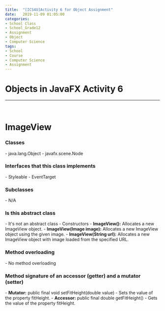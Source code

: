```yaml
---
title:  "[ICS4U]Activity 6 for Object Assignment"
date:   2019-11-09 01:05:00
categories:
- School Class
- School_Grade12
- Assignment
- Object
- Computer Science
tags:
- School
- Course
- Computer Science
- Assignment
---
```


<h1>Objects in JavaFX Activity 6</h1>

<hr>
<br>

# ImageView<br>
<h3>Classes</h3>
- java.lang.Object
- javafx.scene.Node
<h3>Interfaces that this class implements</h3>
- Styleable
- EventTarget
<h3>Subclasses</h3>
- N/A
<h3>Is this abstract class</h3>
- It's not an abstract class
- Constructors
    - <b>ImageView():</b> Allocates a new ImageView object.
    - <b>ImageView(Image image):</b> Allocates a new ImageView object using the given image.
    - <b>ImageView(String url):</b> Allocates a new ImageView object with image loaded from the specified URL.
<h3>Method overloading</h3>
- No method overloading
<h3>Method signature of an accessor (getter) and a mutator (setter)</h3>
- <b>Mutator:</b> public final void setFitHeight(double value)
    - Sets the value of the property fitHeight.
- <b>Accessor:</b> public final double getFitHeight()
    - Gets the value of the property fitHeight.
